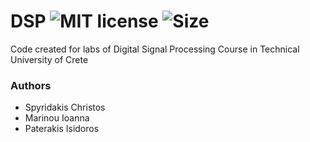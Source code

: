 # DSP ![MIT license](https://img.shields.io/github/license/CSpyridakis/DSP?style=plastic) ![Size](https://img.shields.io/github/repo-size/CSpyridakis/DSP.svg?style=plastic)

Code created for labs of Digital Signal Processing Course in Technical University of Crete

### Authors
* Spyridakis Christos
* Marinou Ioanna
* Paterakis Isidoros
